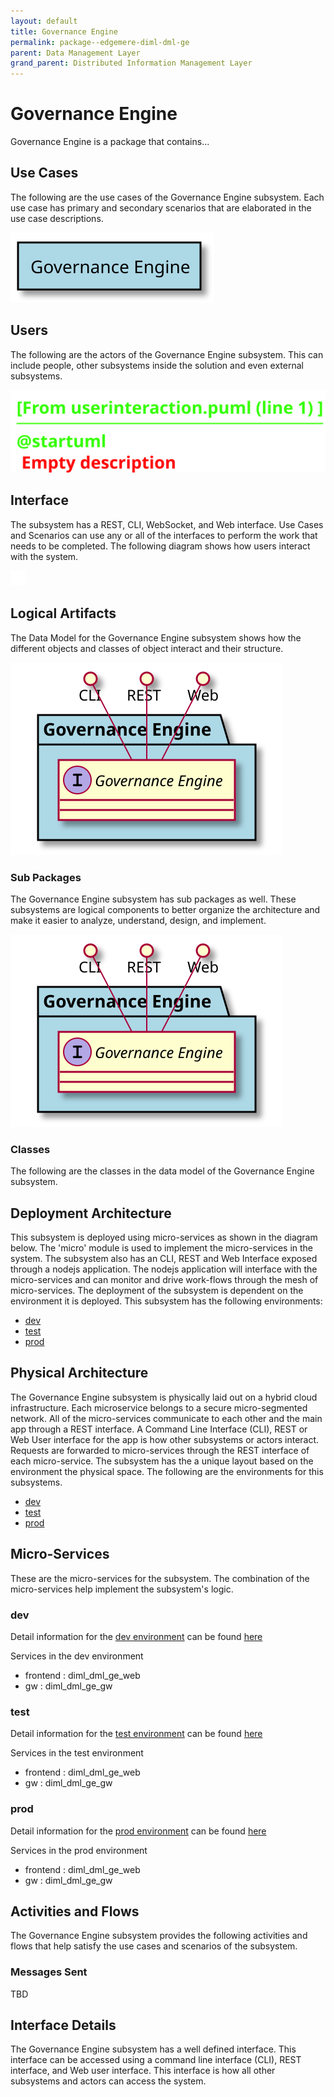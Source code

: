 ```yaml
---
layout: default
title: Governance Engine
permalink: package--edgemere-diml-dml-ge
parent: Data Management Layer
grand_parent: Distributed Information Management Layer
---
```

# Governance Engine

Governance Engine is a package that contains...



## Use Cases

The following are the use cases of the Governance Engine subsystem. Each use case has primary and secondary scenarios
that are elaborated in the use case descriptions.



![UseCase Diagram](./usecases.svg)

## Users

The following are the actors of the Governance Engine subsystem. This can include people, other subsystems 
inside the solution and even external subsystems. 



![User Interaction](./userinteraction.svg)

## Interface

The subsystem has a REST, CLI, WebSocket, and Web interface. Use Cases and Scenarios can use any or all
of the interfaces to perform the work that needs to be completed. The following  diagram shows how
users interact with the system.

![Scenario Mappings Diagram](./scenariomapping.svg)



## Logical Artifacts

The Data Model for the  Governance Engine subsystem shows how the different objects and classes of object interact
and their structure.

![Sub Package Diagram](./subpackage.svg)

### Sub Packages

The Governance Engine subsystem has sub packages as well. These subsystems are logical components to better
organize the architecture and make it easier to analyze, understand, design, and implement.



![Logical Diagram](./logical.svg)

### Classes

The following are the classes in the data model of the Governance Engine subsystem.




## Deployment Architecture

This subsystem is deployed using micro-services as shown in the diagram below. The 'micro' module is
used to implement the micro-services in the system. The subsystem also has an CLI, REST and Web Interface
exposed through a nodejs application. The nodejs application will interface with the micro-services and
can monitor and drive work-flows through the mesh of micro-services. The deployment of the subsystem is 
dependent on the environment it is deployed. This subsystem has the following environments:
* [dev](environment--edgemere-diml-dml-ge-dev)
* [test](environment--edgemere-diml-dml-ge-test)
* [prod](environment--edgemere-diml-dml-ge-prod)



## Physical Architecture

The Governance Engine subsystem is physically laid out on a hybrid cloud infrastructure. Each microservice belongs
to a secure micro-segmented network. All of the micro-services communicate to each other and the main app through a
REST interface. A Command Line Interface (CLI), REST or Web User interface for the app is how other subsystems or actors 
interact. Requests are forwarded to micro-services through the REST interface of each micro-service. The subsystem has
the a unique layout based on the environment the physical space. The following are the environments for this
subsystems.
* [dev](environment--edgemere-diml-dml-ge-dev)
* [test](environment--edgemere-diml-dml-ge-test)
* [prod](environment--edgemere-diml-dml-ge-prod)


## Micro-Services

These are the micro-services for the subsystem. The combination of the micro-services help implement
the subsystem's logic.


### dev

Detail information for the [dev environment](environment--edgemere-diml-dml-ge-dev)
can be found [here](environment--edgemere-diml-dml-ge-dev)

Services in the dev environment

* frontend : diml_dml_ge_web
* gw : diml_dml_ge_gw


### test

Detail information for the [test environment](environment--edgemere-diml-dml-ge-test)
can be found [here](environment--edgemere-diml-dml-ge-test)

Services in the test environment

* frontend : diml_dml_ge_web
* gw : diml_dml_ge_gw


### prod

Detail information for the [prod environment](environment--edgemere-diml-dml-ge-prod)
can be found [here](environment--edgemere-diml-dml-ge-prod)

Services in the prod environment

* frontend : diml_dml_ge_web
* gw : diml_dml_ge_gw


## Activities and Flows
The Governance Engine subsystem provides the following activities and flows that help satisfy the use
cases and scenarios of the subsystem.




### Messages Sent

TBD

## Interface Details
The Governance Engine subsystem has a well defined interface. This interface can be accessed using a
command line interface (CLI), REST interface, and Web user interface. This interface is how all other
subsystems and actors can access the system.


